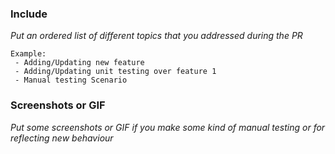 ### Include
_Put an ordered list of different topics that you addressed during the PR_
```
Example:
 - Adding/Updating new feature
 - Adding/Updating unit testing over feature 1
 - Manual testing Scenario
```
### Screenshots or GIF

_Put some screenshots or GIF if you make some kind of manual testing or for reflecting new behaviour_
